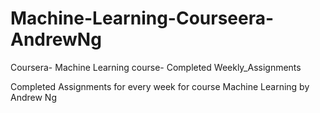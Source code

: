 # Machine-Learning-Courseera-AndrewNg
Coursera- Machine Learning course- Completed Weekly_Assignments

Completed Assignments for every week for course Machine Learning by Andrew Ng
